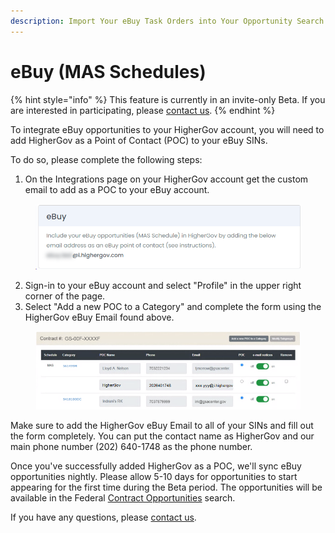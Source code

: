 ```yaml
---
description: Import Your eBuy Task Orders into Your Opportunity Search and Pipelines
---
```


# eBuy (MAS Schedules)

{% hint style="info" %}
This feature is currently in an invite-only Beta.  If you are interested in participating, please [contact us](mailto:contact@highergov.com).
{% endhint %}

To integrate eBuy opportunities to your HigherGov account, you will need to add HigherGov as a Point of Contact (POC) to your eBuy SINs. &#x20;

To do so, please complete the following steps:

1. On the Integrations page on your HigherGov account get the custom email to add as a POC to your eBuy account.

<figure><img src="../.gitbook/assets/image (38).png" alt=""><figcaption></figcaption></figure>

2. Sign-in to your eBuy account and select "Profile" in the upper right corner of the page. &#x20;
3. Select "Add a new POC to a Category" and complete the form using the HigherGov eBuy Email found above. &#x20;

<figure><img src="../.gitbook/assets/image (34).png" alt=""><figcaption></figcaption></figure>

Make sure to add the HigherGov eBuy Email to all of your SINs and fill out the form completely.  You can put the contact name as HigherGov and our main phone number (202) 640-1748 as the phone number.

Once you've successfully added HigherGov as a POC, we'll sync eBuy opportunities nightly.  Please allow 5-10 days for opportunities to start appearing for the first time during the Beta period.  The opportunities will be available in the Federal [Contract Opportunities](https://www.highergov.com/contract-opportunity/) search. &#x20;

If you have any questions, please [contact us](mailto:contact@highergov.com).


